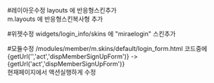 #레이아웃수정
layouts 에 반응형스킨추가<br>
m.layouts 에 반응형스킨복사형 추가

#위젯수정
widgets/login_info/skins 에 "miraelogin" 스킨추가

#모듈수정
/modules/member/m.skins/default/login_form.html 코드중에 <br>
{getUrl('','act','dispMemberSignUpForm')} -> {getUrl('act','dispMemberSignUpForm')}<br>
현재페이지에서 액션실행하게 수정
